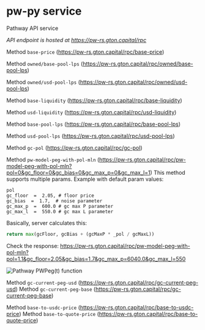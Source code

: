 # pw-py service
Pathway API service

*API endpoint is hosted at https://pw-rs.gton.capital/rpc*

Method ```base-price``` (https://pw-rs.gton.capital/rpc/base-price) 

Method ```owned/base-pool-lps``` (https://pw-rs.gton.capital/rpc/owned/base-pool-lps) 

Method ```owned/usd-pool-lps``` (https://pw-rs.gton.capital/rpc/owned/usd-pool-lps) 

Method ```base-liquidity``` (https://pw-rs.gton.capital/rpc/base-liquidity)

Method ```usd-liquidity``` (https://pw-rs.gton.capital/rpc/usd-liquidity)

Method ```base-pool-lps``` (https://pw-rs.gton.capital/rpc/base-pool-lps)

Method ```usd-pool-lps``` (https://pw-rs.gton.capital/rpc/usd-pool-lps)

Method ```gc-pol``` (https://pw-rs.gton.capital/rpc/gc-pol)

Method ```pw-model-peg-with-pol-mln``` (https://pw-rs.gton.capital/rpc/pw-model-peg-with-pol-mln?pol=0&gc_floor=0&gc_bias=0&gc_max_p=0&gc_max_l=1)
This method supports multiple params.
Example with default param values:
```
pol 
gc_floor  =  2.05, # floor price
gc_bias  =  1.7,  # noise parameter
gc_max_p  =  600.0 # gc max P parameter
gc_max_l  =  550.0 # gc max L parameter
```

Basically, server calculates this:
```python
return max(gcFloor, gcBias + (gcMaxP * _pol / gcMaxL))
```

Check the response:
https://pw-rs.gton.capital/rpc/pw-model-peg-with-pol-mln?pol=1.1&gc_floor=2.05&gc_bias=1.7&gc_max_p=6040.0&gc_max_l=550


![Pathway PWPeg(t) function](https://i.imgur.com/oajBYQV.png)

Method ```gc-current-peg-usd``` (https://pw-rs.gton.capital/rpc/gc-current-peg-usd)
Method ```gc-current-peg-base``` (https://pw-rs.gton.capital/rpc/gc-current-peg-base)

Method ```base-to-usdc-price``` (https://pw-rs.gton.capital/rpc/base-to-usdc-price)
Method ```base-to-quote-price``` (https://pw-rs.gton.capital/rpc/base-to-quote-price)
